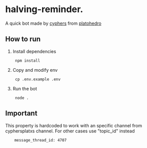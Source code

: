 # halving-reminder.

A quick bot made by [cyphers](https://cypherplatxs.github.io/) from [platohedro](https://platohedro.org/)

## How to run

1. Install dependencies

        npm install

2. Copy and modify env

        cp .env.example .env

3. Run the bot

        node .


## Important

This property is hardcoded to work with an specific channel from cyphersplatxs channel.
For other cases use "topic_id" instead

        message_thread_id: 4707